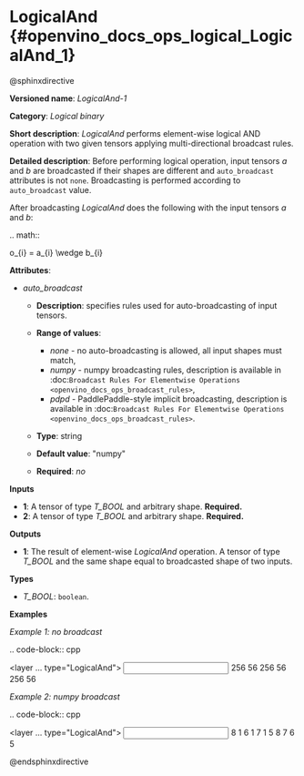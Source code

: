 # LogicalAnd {#openvino_docs_ops_logical_LogicalAnd_1}

@sphinxdirective

**Versioned name**: *LogicalAnd-1*

**Category**: *Logical binary*

**Short description**: *LogicalAnd* performs element-wise logical AND operation with two given tensors applying multi-directional broadcast rules.

**Detailed description**: Before performing logical operation, input tensors *a* and *b* are broadcasted if their shapes are different and ``auto_broadcast`` attributes is not ``none``. Broadcasting is performed according to ``auto_broadcast`` value.

After broadcasting *LogicalAnd* does the following with the input tensors *a* and *b*:

.. math::

   o_{i} = a_{i} \wedge b_{i}


**Attributes**:

* *auto_broadcast*

  * **Description**: specifies rules used for auto-broadcasting of input tensors.
  * **Range of values**:

    * *none* - no auto-broadcasting is allowed, all input shapes must match,
    * *numpy* - numpy broadcasting rules, description is available in :doc:`Broadcast Rules For Elementwise Operations <openvino_docs_ops_broadcast_rules>`,
    * *pdpd* - PaddlePaddle-style implicit broadcasting, description is available in :doc:`Broadcast Rules For Elementwise Operations <openvino_docs_ops_broadcast_rules>`.

  * **Type**: string
  * **Default value**: "numpy"
  * **Required**: *no*

**Inputs**

* **1**: A tensor of type *T_BOOL* and arbitrary shape. **Required.**
* **2**: A tensor of type *T_BOOL* and arbitrary shape. **Required.**

**Outputs**

* **1**: The result of element-wise *LogicalAnd* operation. A tensor of type *T_BOOL* and the same shape equal to broadcasted shape of two inputs.

**Types**

* *T_BOOL*: ``boolean``.

**Examples**

*Example 1: no broadcast*

.. code-block:: cpp

   <layer ... type="LogicalAnd">
       <input>
           <port id="0">
               <dim>256</dim>
               <dim>56</dim>
           </port>
           <port id="1">
               <dim>256</dim>
               <dim>56</dim>
           </port>
       </input>
       <output>
           <port id="2">
               <dim>256</dim>
               <dim>56</dim>
           </port>
       </output>
   </layer>


*Example 2: numpy broadcast*

.. code-block:: cpp

   <layer ... type="LogicalAnd">
       <input>
           <port id="0">
               <dim>8</dim>
               <dim>1</dim>
               <dim>6</dim>
               <dim>1</dim>
           </port>
           <port id="1">
               <dim>7</dim>
               <dim>1</dim>
               <dim>5</dim>
           </port>
       </input>
       <output>
           <port id="2">
               <dim>8</dim>
               <dim>7</dim>
               <dim>6</dim>
               <dim>5</dim>
           </port>
       </output>
   </layer>


@endsphinxdirective

